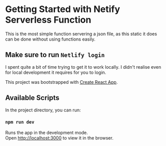 # Getting Started with Netify Serverless Function

This is the most simple function servering a json file, as this static it does can be done without using functions easily.

## Make sure to run `Netlify login`
I spent quite a bit of time trying to get it to work locally.  I didn't realise even for local development it requires for you to login.

This project was bootstrapped with [Create React App](https://github.com/facebook/create-react-app).

## Available Scripts

In the project directory, you can run:

### `npm run dev`

Runs the app in the development mode.\
Open [http://localhost:3000](http://localhost:3000) to view it in the browser.
